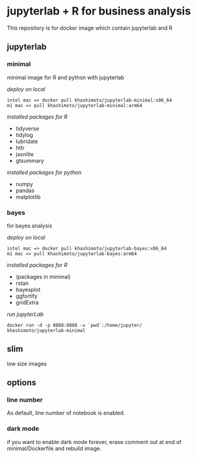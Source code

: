 # jupyterlab + R for business analysis

This repository is for docker image which contain jupyterlab and R

## jupyterlab

### minimal

minimal image for R and python with jupyterlab

*deploy on local*

```
intel mac => docker pull khashimoto/jupyterlab-minimal:x86_64
m1 mac => pull khashimoto/jupyterlab-minimal:arm64
```

*installed packages for R*

- tidyverse
- tidylog
- lubridate
- httr
- jsonlite
- gtsummary

*installed packages for python*

- numpy
- pandas
- matplotlib

### bayes

for bayes analysis

*deploy on local*

```
intel mac => docker pull khashimoto/jupyterlab-bayes:x86_64
m1 mac => pull khashimoto/jupyterlab-bayes:arm64
```


*installed packages for R*

- (packages in minimal)
- rstan
- bayesplot
- ggfortify
- gridExtra

*run jupyterLab*
```
docker run -d -p 8888:8888 -v `pwd`:/home/jupyter/ khashimoto/jupyterlab-minimal
```

## slim
low size images

## options

### line number

As default, line number of notebook is enabled.

### dark mode

if you want to enable dark mode forever, erase comment out at end of minimal/Dockerfile and rebuild image.
